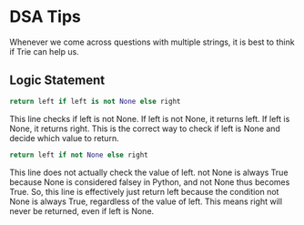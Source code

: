 # DSA Tips

Whenever we come across questions with multiple strings, it is best to think if Trie can help us.

## Logic Statement

```python
return left if left is not None else right
```

This line checks if left is not None.
If left is not None, it returns left.
If left is None, it returns right.
This is the correct way to check if left is None and decide which value to return.

```python
return left if not None else right
```

This line does not actually check the value of left.
not None is always True because None is considered falsey in Python, and not None thus becomes True.
So, this line is effectively just return left because the condition not None is always True, regardless of the value of left.
This means right will never be returned, even if left is None.